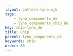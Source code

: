 ```yaml
---
layout: pattern-lyne.njk
tags: 
    - lyne_components_de
    - lyne_components_chip_de
key: chip-lyne_de
title: Chip
parent: lyne_components_de
keywords: chip
order: 80
---
```

